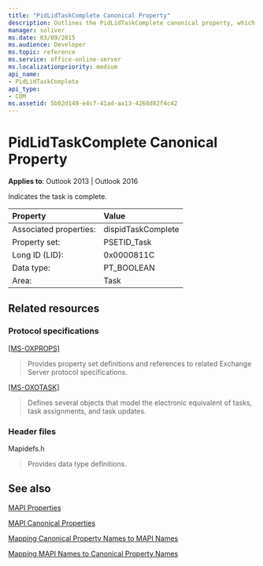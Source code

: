 ```yaml
---
title: "PidLidTaskComplete Canonical Property"
description: Outlines the PidLidTaskComplete canonical property, which indicates the task is complete and applies to Outlook 2013 and Outlook 2016.
manager: soliver
ms.date: 03/09/2015
ms.audience: Developer
ms.topic: reference
ms.service: office-online-server
ms.localizationpriority: medium
api_name:
- PidLidTaskComplete
api_type:
- COM
ms.assetid: 5b02d149-e4c7-41ad-aa13-4268d82f4c42
---
```


# PidLidTaskComplete Canonical Property

  
  
**Applies to**: Outlook 2013 | Outlook 2016 
  
Indicates the task is complete.
  
|Property|Value|
|:-----|:-----|
|Associated properties:  <br/> |dispidTaskComplete  <br/> |
|Property set:  <br/> |PSETID_Task  <br/> |
|Long ID (LID):  <br/> |0x0000811C  <br/> |
|Data type:  <br/> |PT_BOOLEAN  <br/> |
|Area:  <br/> |Task  <br/> |
   
## Related resources

### Protocol specifications

[[MS-OXPROPS]](https://msdn.microsoft.com/library/f6ab1613-aefe-447d-a49c-18217230b148%28Office.15%29.aspx)
  
> Provides property set definitions and references to related Exchange Server protocol specifications.
    
[[MS-OXOTASK]](https://msdn.microsoft.com/library/55600ec0-6195-4730-8436-59c7931ef27e%28Office.15%29.aspx)
  
> Defines several objects that model the electronic equivalent of tasks, task assignments, and task updates. 
    
### Header files

Mapidefs.h
  
> Provides data type definitions.
    
## See also



[MAPI Properties](mapi-properties.md)
  
[MAPI Canonical Properties](mapi-canonical-properties.md)
  
[Mapping Canonical Property Names to MAPI Names](mapping-canonical-property-names-to-mapi-names.md)
  
[Mapping MAPI Names to Canonical Property Names](mapping-mapi-names-to-canonical-property-names.md)

